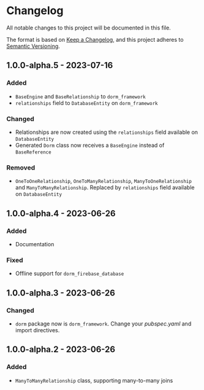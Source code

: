 # Changelog

All notable changes to this project will be documented in this file.

The format is based on [Keep a Changelog](https://keepachangelog.com/en/1.0.0/),
and this project adheres to [Semantic Versioning](https://semver.org/spec/v2.0.0.html).

## 1.0.0-alpha.5 - 2023-07-16

### Added

- `BaseEngine` and `BaseRelationship` to `dorm_framework`
- `relationships` field to `DatabaseEntity` on `dorm_framework`

### Changed

- Relationships are now created using the `relationships` field available on `DatabaseEntity`
- Generated `Dorm` class now receives a `BaseEngine` instead of `BaseReference`

### Removed

- `OneToOneRelationship`, `OneToManyRelationship`, `ManyToOneRelationship` and 
  `ManyToManyRelationship`. Replaced by `relationships` field available on `DatabaseEntity`


## 1.0.0-alpha.4 - 2023-06-26

### Added

- Documentation

### Fixed

- Offline support for `dorm_firebase_database`


## 1.0.0-alpha.3 - 2023-06-26

### Changed

- `dorm` package now is `dorm_framework`. Change your *pubspec.yaml* and import directives.


## 1.0.0-alpha.2 - 2023-06-26

### Added

- `ManyToManyRelationship` class, supporting many-to-many joins
